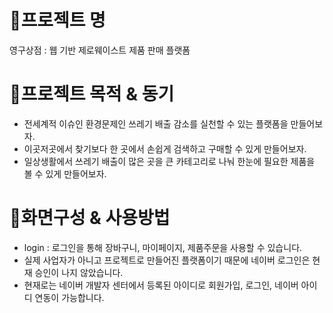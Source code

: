 # 🌳프로젝트 명
영구상점 : 웹 기반 제로웨이스트 제품 판매 플랫폼

# 🌳프로젝트 목적 & 동기
- 전세계적 이슈인 환경문제인 쓰레기 배출 감소를 실천할 수 있는 플랫폼을 만들어보자.
- 이곳저곳에서 찾기보다 한 곳에서 손쉽게 검색하고 구매할 수 있게 만들어보자.
- 일상생활에서 쓰레기 배출이 많은 곳을 큰 카테고리로 나눠 한눈에 필요한 제품을 볼 수 있게 만들어보자.

# 🌳화면구성 & 사용방법
- login : 로그인을 통해 장바구니, 마이페이지, 제품주문을 사용할 수 있습니다.
- 실제 사업자가 아니고 프로젝트로 만들어진 플랫폼이기 때문에 네이버 로그인은 현재 승인이 나지 않았습니다.
- 현재로는 네이버 개발자 센터에서 등록된 아이디로 회원가입, 로그인, 네이버 아이디 연동이 가능합니다.
